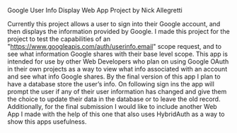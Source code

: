 Google User Info Display Web App Project by Nick Allegretti

Currently this project allows a user to sign into their Google account, and then displays the information provided by Google. I made this project for the project to test the capabilities of an "https://www.googleapis.com/auth/userinfo.email" scope request, and to see what information Google shares with their base level scope. This app is intended for use by other Web Developers who plan on using Google OAuth in their own projects as a way to view what info associated with an account and see what info Google shares. By the final version of this app I plan to have a database store the user’s info. On following sign ins the app will prompt the user if any of their user information has changed and give them the choice to update their data in the database or to leave the old record. Additionally, for the final submission I would like to include another Web App I made with the help of this one that also uses HybridAuth as a way to show this apps usefulness.
